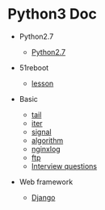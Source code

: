 # Python3 Doc


- Python2.7 
    - [Python2.7](https://github.com/467754239/python)

- 51reboot
    - [lesson](./lesson)

- Basic
    - [tail](./tail)
    - [iter](./iter)
    - [signal](./signal)
    - [algorithm](./algorithm)
    - [nginxlog](./nginxlog/)
    - [ftp](./ftp)
    - [Interview questions](./interview_questions)

- Web framework
    - [Django](./django)
